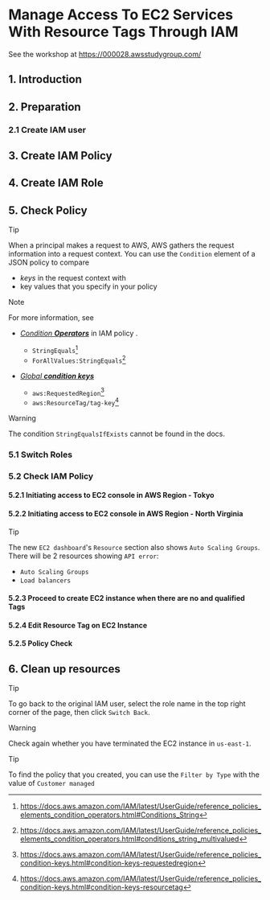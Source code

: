 # Manage Access To EC2 Services With Resource Tags Through IAM

See the workshop at <https://000028.awsstudygroup.com/>

## 1. Introduction

## 2. Preparation

### 2.1 Create IAM user

## 3. Create IAM Policy

## 4. Create IAM Role

## 5. Check Policy

> [!TIP]
> When a principal makes a request to AWS, AWS gathers the request information into a request context. You can use the `Condition` element of a JSON policy to compare
>
> - _keys_ in the request context with
> - key values that you specify in your policy

> [!NOTE]
> For more information, see
>
> - _[Condition **Operators**](https://docs.aws.amazon.com/IAM/latest/UserGuide/reference_policies_elements_condition_operators.html)_ in IAM policy .
>
>   - `StringEquals`[^1]
>   - `ForAllValues:StringEquals`[^2]
>
> - [_Global **condition keys**_](https://docs.aws.amazon.com/IAM/latest/UserGuide/reference_policies_condition-keys.html)
>
>   - `aws:RequestedRegion`[^3]
>   - `aws:ResourceTag/tag-key`[^4]

> [!WARNING]
> The condition `StringEqualsIfExists` cannot be found in the docs.

### 5.1 Switch Roles

### 5.2 Check IAM Policy

#### 5.2.1 Initiating access to EC2 console in AWS Region - Tokyo

#### 5.2.2 Initiating access to EC2 console in AWS Region - North Virginia

> [!TIP]
> The new `EC2 dashboard`'s `Resource` section also shows `Auto Scaling Groups`. There will be 2 resources showing `API error`:
>
> - `Auto Scaling Groups`
> - `Load balancers`

#### 5.2.3 Proceed to create EC2 instance when there are no and qualified Tags

#### 5.2.4 Edit Resource Tag on EC2 Instance

#### 5.2.5 Policy Check

## 6. Clean up resources

> [!TIP]
> To go back to the original IAM user, select the role name in the top right corner of the page, then click `Switch Back`.

> [!WARNING]
> Check again whether you have terminated the EC2 instance in `us-east-1`.

> [!TIP]
> To find the policy that you created, you can use the `Filter by Type` with the value of `Customer managed`

[^1]: <https://docs.aws.amazon.com/IAM/latest/UserGuide/reference_policies_elements_condition_operators.html#Conditions_String>
[^2]: <https://docs.aws.amazon.com/IAM/latest/UserGuide/reference_policies_elements_condition_operators.html#conditions_string_multivalued>
[^3]: <https://docs.aws.amazon.com/IAM/latest/UserGuide/reference_policies_condition-keys.html#condition-keys-requestedregion>
[^4]: <https://docs.aws.amazon.com/IAM/latest/UserGuide/reference_policies_condition-keys.html#condition-keys-resourcetag>
